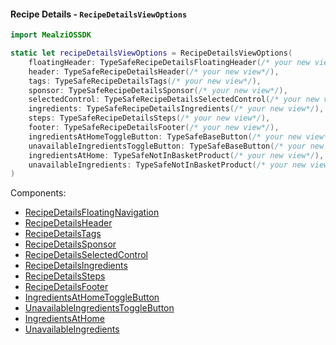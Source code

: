 #### Recipe Details - `RecipeDetailsViewOptions`

```swift
import MealziOSSDK

static let recipeDetailsViewOptions = RecipeDetailsViewOptions(
    floatingHeader: TypeSafeRecipeDetailsFloatingHeader(/* your new view*/),
    header: TypeSafeRecipeDetailsHeader(/* your new view*/),
    tags: TypeSafeRecipeDetailsTags(/* your new view*/),
    sponsor: TypeSafeRecipeDetailsSponsor(/* your new view*/),
    selectedControl: TypeSafeRecipeDetailsSelectedControl(/* your new view*/),
    ingredients: TypeSafeRecipeDetailsIngredients(/* your new view*/),
    steps: TypeSafeRecipeDetailsSteps(/* your new view*/),
    footer: TypeSafeRecipeDetailsFooter(/* your new view*/),
    ingredientsAtHomeToggleButton: TypeSafeBaseButton(/* your new view*/),
    unavailableIngredientsToggleButton: TypeSafeBaseButton(/* your new view*/),
    ingredientsAtHome: TypeSafeNotInBasketProduct(/* your new view*/),
    unavailableIngredients: TypeSafeNotInBasketProduct(/* your new view*/)
)
```
Components:
- [RecipeDetailsFloatingNavigation](../components/RecipeDetailsFloatingNavigation.mdx)
- [RecipeDetailsHeader](../components/RecipeDetailHeader.mdx)
- [RecipeDetailsTags](../components/RecipeDetailsTags.mdx)
- [RecipeDetailsSponsor](../components/RecipeDetailSponsorBanner.mdx)
- [RecipeDetailsSelectedControl](../components/RecipeDetailSwapper.mdx)
- [RecipeDetailsIngredients](../components/RecipeDetailIngredients.mdx)
- [RecipeDetailsSteps](../components/RecipeDetailSteps.mdx)
- [RecipeDetailsFooter](../components/RecipeDetailFooter.mdx)
- [IngredientsAtHomeToggleButton](../components/RecipeDetailIngredientsAtHomeToggleButton.mdx)
- [UnavailableIngredientsToggleButton](../components/RecipeDetailUnavailableIngredientsToggleButton.mdx)
- [IngredientsAtHome](../components/products/RecipeDetailsNotInBasketProduct.mdx)
- [UnavailableIngredients](../components/products/RecipeDetailsNotInBasketProduct.mdx)